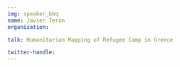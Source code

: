 ```yaml
---
img: speaker_bbq
name: Javier Teran
organization: 

talk: Humanitarian Mapping of Refugee Camp in Greece

twitter-handle:
---
```


